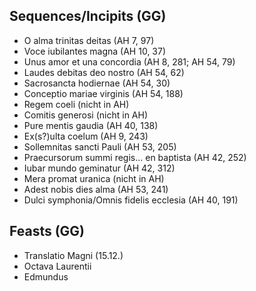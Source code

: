 ## Sequences/Incipits (GG)
- O alma trinitas deitas (AH 7, 97)
- Voce iubilantes magna (AH 10, 37)
- Unus amor et una concordia (AH 8, 281;  AH 54, 79)
- Laudes debitas deo nostro (AH 54, 62)
- Sacrosancta hodiernae (AH 54, 30)
- Conceptio mariae virginis (AH 54, 188)
- Regem coeli (nicht in AH)
- Comitis generosi (nicht in AH)
- Pure mentis gaudia (AH 40, 138)
- Ex(s?)ulta coelum (AH 9, 243)
- Sollemnitas sancti Pauli (AH 53, 205)
- Praecursorum summi regis... en baptista (AH 42, 252)
- Iubar mundo geminatur (AH 42, 312)
- Mera promat uranica (nicht in AH)
- Adest nobis dies alma (AH 53, 241)
- Dulci symphonia/Omnis fidelis ecclesia (AH 40, 191)




## Feasts (GG)
- Translatio Magni (15.12.)
- Octava Laurentii
- Edmundus
